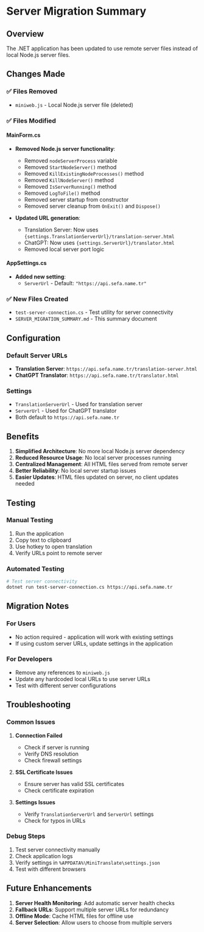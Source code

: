 # Server Migration Summary

## Overview
The .NET application has been updated to use remote server files instead of local Node.js server files.

## Changes Made

### ✅ Files Removed
- `miniweb.js` - Local Node.js server file (deleted)

### ✅ Files Modified

#### MainForm.cs
- **Removed Node.js server functionality**:
  - Removed `nodeServerProcess` variable
  - Removed `StartNodeServer()` method
  - Removed `KillExistingNodeProcesses()` method
  - Removed `KillNodeServer()` method
  - Removed `IsServerRunning()` method
  - Removed `LogToFile()` method
  - Removed server startup from constructor
  - Removed server cleanup from `OnExit()` and `Dispose()`

- **Updated URL generation**:
  - Translation Server: Now uses `{settings.TranslationServerUrl}/translation-server.html`
  - ChatGPT: Now uses `{settings.ServerUrl}/translator.html`
  - Removed local server port logic

#### AppSettings.cs
- **Added new setting**:
  - `ServerUrl` - Default: `"https://api.sefa.name.tr"`

### ✅ New Files Created
- `test-server-connection.cs` - Test utility for server connectivity
- `SERVER_MIGRATION_SUMMARY.md` - This summary document

## Configuration

### Default Server URLs
- **Translation Server**: `https://api.sefa.name.tr/translation-server.html`
- **ChatGPT Translator**: `https://api.sefa.name.tr/translator.html`

### Settings
- `TranslationServerUrl` - Used for translation server
- `ServerUrl` - Used for ChatGPT translator
- Both default to `https://api.sefa.name.tr`

## Benefits

1. **Simplified Architecture**: No more local Node.js server dependency
2. **Reduced Resource Usage**: No local server processes running
3. **Centralized Management**: All HTML files served from remote server
4. **Better Reliability**: No local server startup issues
5. **Easier Updates**: HTML files updated on server, no client updates needed

## Testing

### Manual Testing
1. Run the application
2. Copy text to clipboard
3. Use hotkey to open translation
4. Verify URLs point to remote server

### Automated Testing
```bash
# Test server connectivity
dotnet run test-server-connection.cs https://api.sefa.name.tr
```

## Migration Notes

### For Users
- No action required - application will work with existing settings
- If using custom server URLs, update settings in the application

### For Developers
- Remove any references to `miniweb.js`
- Update any hardcoded local URLs to use server URLs
- Test with different server configurations

## Troubleshooting

### Common Issues

1. **Connection Failed**
   - Check if server is running
   - Verify DNS resolution
   - Check firewall settings

2. **SSL Certificate Issues**
   - Ensure server has valid SSL certificates
   - Check certificate expiration

3. **Settings Issues**
   - Verify `TranslationServerUrl` and `ServerUrl` settings
   - Check for typos in URLs

### Debug Steps
1. Test server connectivity manually
2. Check application logs
3. Verify settings in `%APPDATA%\MiniTranslate\settings.json`
4. Test with different browsers

## Future Enhancements

1. **Server Health Monitoring**: Add automatic server health checks
2. **Fallback URLs**: Support multiple server URLs for redundancy
3. **Offline Mode**: Cache HTML files for offline use
4. **Server Selection**: Allow users to choose from multiple servers 